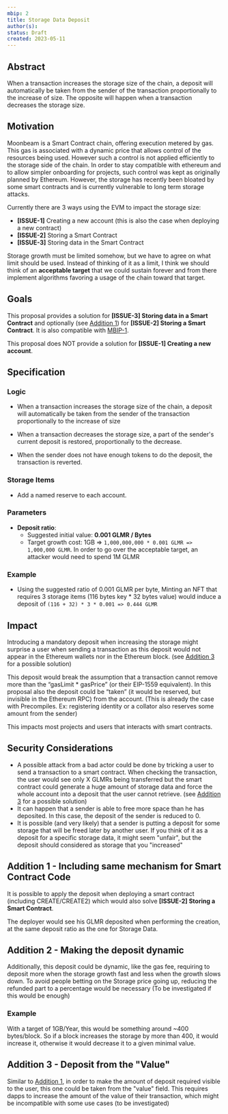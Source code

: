 ```yaml
---
mbip: 2
title: Storage Data Deposit
author(s):
status: Draft
created: 2023-05-11
---
```


## Abstract

When a transaction increases the storage size of the chain, a deposit will automatically be taken from the sender of the transaction proportionally to the increase of size. The opposite will happen when a transaction decreases the storage size.

## Motivation

Moonbeam is a Smart Contract chain, offering execution metered by gas.
This gas is associated with a dynamic price that allows control of the resources being used.
However such a control is not applied efficiently to the storage side of the chain. In order to stay compatible with ethereum and to allow simpler onboarding for projects, such control was kept as originally planned by Ethereum.
However, the storage has recently been bloated by some smart contracts and is currently vulnerable to long term storage attacks.

Currently there are 3 ways using the EVM to impact the storage size:
- **[ISSUE-1]** Creating a new account (this is also the case when deploying a new contract)
- **[ISSUE-2]** Storing a Smart Contract
- **[ISSUE-3]** Storing data in the Smart Contract

Storage growth must be limited somehow, but we have to agree on what limit should be used. Instead of thinking of it as a limit, I think we should think of an **acceptable target** that we could sustain forever and from there implement algorithms favoring a usage of the chain toward that target.

## Goals

This proposal provides a solution for **[ISSUE-3] Storing data in a Smart Contract** and optionally (see [Addition 1](#addition-1---including-same-mechanism-for-smart-contract-code)) for **[ISSUE-2] Storing a Smart Contract**. It is also compatible with [MBIP-1](MBIP-1.md).

This proposal does NOT provide a solution for **[ISSUE-1] Creating a new account**.

## Specification

### Logic

- When a transaction increases the storage size of the chain, a deposit will automatically be taken from the sender of the transaction proportionally to the increase of size

- When a transaction decreases the storage size, a part of the sender's current deposit is restored, proportionally to the decrease.

- When the sender does not have enough tokens to do the deposit, the transaction is reverted.


### Storage Items

- Add a named reserve to each account.

### Parameters

- **Deposit ratio**:
  - Suggested initial value: **0.001 GLMR / Bytes**
  - Target growth cost: 1GB => `1,000,000,000 * 0.001 GLMR => 1,000,000 GLMR`. In order to go over the acceptable target, an attacker would need to spend 1M GLMR


### Example

- Using the suggested ratio of 0.001 GLMR per byte, Minting an NFT that requires 3 storage items (116 bytes key * 32 bytes value) would induce a deposit of `(116 + 32) * 3 * 0.001 => 0.444 GLMR`

## Impact

Introducing a mandatory deposit when increasing the storage might surprise a user when 
sending a transaction as this deposit would not appear in the Ethereum wallets nor in the
Ethereum block. (see [Addition 3](#addition-3---deposit-from-the-value) for a possible solution)

This deposit would break the assumption that a transaction cannot remove more than the “gasLimit * gasPrice” (or their EIP-1559 equivalent). In this proposal also the deposit could be “taken” (it would be reserved, but invisible in the Ethereum RPC) from the account.
(This is already the case with Precompiles. Ex: registering identity or a collator also reserves some amount from the sender)

This impacts most projects and users that interacts with smart contracts.

## Security Considerations

- A possible attack from a bad actor could be done by tricking a user to send a transaction to a smart contract. When checking the transaction, the user would see only X GLMRs being transferred but the smart contract could generate a huge amount of storage data and force the whole account into a deposit that the user cannot retrieve. (see [Addition 3](#addition-3---deposit-from-the-value) for a possible solution)
- It can happen that a sender is able to free more space than he has deposited. In this case, the deposit of the sender is reduced to 0.
- It is possible (and very likely) that a sender is putting a deposit for some storage that will be freed later by another user. If you think of it as a deposit for a specific storage data, it might seem "unfair", but the deposit should considered as storage that you "increased"



## Addition 1 - Including same mechanism for Smart Contract Code

It is possible to apply the deposit when deploying a smart contract (including CREATE/CREATE2) which would also solve **[ISSUE-2] Storing a Smart Contract**.

The deployer would see his GLMR deposited when performing the creation, at the same deposit ratio as the one for Storage Data.

## Addition 2 - Making the deposit dynamic

Additionally, this deposit could be dynamic, like the gas fee, requiring to deposit more when the storage growth fast and less when the growth slows down.
To avoid people betting on the Storage price going up, reducing the refunded part to a percentage would be necessary (To be investigated if this would be enough)

### Example
With a target of 1GB/Year, this would be something around ~400 bytes/block. So if a block increases the storage by more than 400, it would increase it, otherwise it would decrease it to a given minimal value.

## Addition 3 - Deposit from the "Value"

Similar to [Addition 1](#addition-1---including-same-mechanism-for-smart-contract-code), in order to make the amount of deposit required visible to the user, this one could be taken from the "value" field. This requires dapps to increase the amount of the value of their transaction, which might be incompatible with some use cases (to be investigated)
